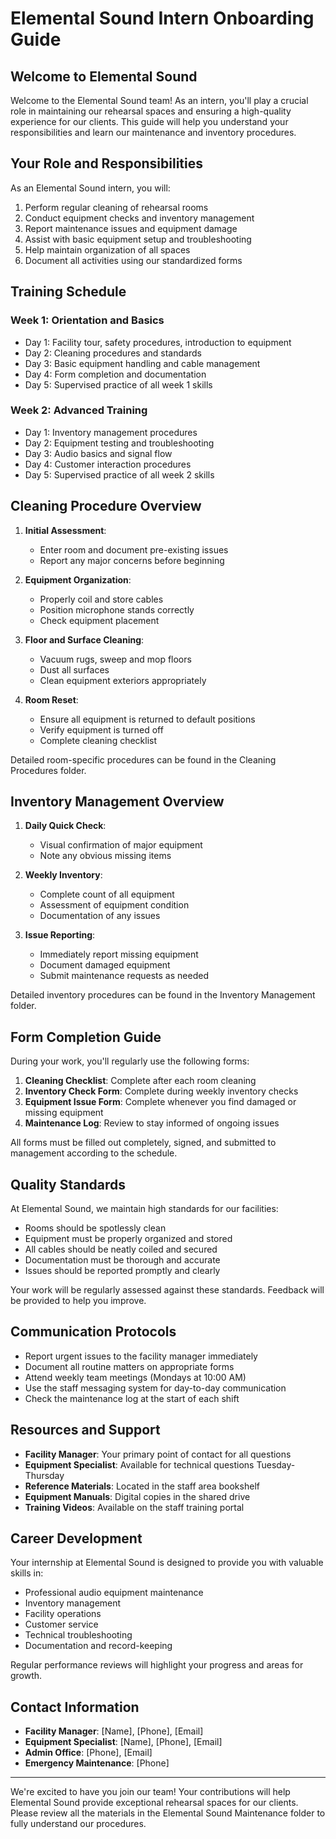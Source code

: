 # Elemental Sound Intern Onboarding Guide

## Welcome to Elemental Sound

Welcome to the Elemental Sound team! As an intern, you'll play a crucial role in maintaining our rehearsal spaces and ensuring a high-quality experience for our clients. This guide will help you understand your responsibilities and learn our maintenance and inventory procedures.

## Your Role and Responsibilities

As an Elemental Sound intern, you will:
1. Perform regular cleaning of rehearsal rooms
2. Conduct equipment checks and inventory management
3. Report maintenance issues and equipment damage
4. Assist with basic equipment setup and troubleshooting
5. Help maintain organization of all spaces
6. Document all activities using our standardized forms

## Training Schedule

### Week 1: Orientation and Basics
- Day 1: Facility tour, safety procedures, introduction to equipment
- Day 2: Cleaning procedures and standards
- Day 3: Basic equipment handling and cable management
- Day 4: Form completion and documentation
- Day 5: Supervised practice of all week 1 skills

### Week 2: Advanced Training
- Day 1: Inventory management procedures
- Day 2: Equipment testing and troubleshooting
- Day 3: Audio basics and signal flow
- Day 4: Customer interaction procedures
- Day 5: Supervised practice of all week 2 skills

## Cleaning Procedure Overview

1. **Initial Assessment**:
   - Enter room and document pre-existing issues
   - Report any major concerns before beginning

2. **Equipment Organization**:
   - Properly coil and store cables
   - Position microphone stands correctly
   - Check equipment placement

3. **Floor and Surface Cleaning**:
   - Vacuum rugs, sweep and mop floors
   - Dust all surfaces
   - Clean equipment exteriors appropriately

4. **Room Reset**:
   - Ensure all equipment is returned to default positions
   - Verify equipment is turned off
   - Complete cleaning checklist

Detailed room-specific procedures can be found in the Cleaning Procedures folder.

## Inventory Management Overview

1. **Daily Quick Check**:
   - Visual confirmation of major equipment
   - Note any obvious missing items

2. **Weekly Inventory**:
   - Complete count of all equipment
   - Assessment of equipment condition
   - Documentation of any issues

3. **Issue Reporting**:
   - Immediately report missing equipment
   - Document damaged equipment
   - Submit maintenance requests as needed

Detailed inventory procedures can be found in the Inventory Management folder.

## Form Completion Guide

During your work, you'll regularly use the following forms:
1. **Cleaning Checklist**: Complete after each room cleaning
2. **Inventory Check Form**: Complete during weekly inventory checks
3. **Equipment Issue Form**: Complete whenever you find damaged or missing equipment
4. **Maintenance Log**: Review to stay informed of ongoing issues

All forms must be filled out completely, signed, and submitted to management according to the schedule.

## Quality Standards

At Elemental Sound, we maintain high standards for our facilities:
- Rooms should be spotlessly clean
- Equipment must be properly organized and stored
- All cables should be neatly coiled and secured
- Documentation must be thorough and accurate
- Issues should be reported promptly and clearly

Your work will be regularly assessed against these standards. Feedback will be provided to help you improve.

## Communication Protocols

- Report urgent issues to the facility manager immediately
- Document all routine matters on appropriate forms
- Attend weekly team meetings (Mondays at 10:00 AM)
- Use the staff messaging system for day-to-day communication
- Check the maintenance log at the start of each shift

## Resources and Support

- **Facility Manager**: Your primary point of contact for all questions
- **Equipment Specialist**: Available for technical questions Tuesday-Thursday
- **Reference Materials**: Located in the staff area bookshelf
- **Equipment Manuals**: Digital copies in the shared drive
- **Training Videos**: Available on the staff training portal

## Career Development

Your internship at Elemental Sound is designed to provide you with valuable skills in:
- Professional audio equipment maintenance
- Inventory management
- Facility operations
- Customer service
- Technical troubleshooting
- Documentation and record-keeping

Regular performance reviews will highlight your progress and areas for growth.

## Contact Information

- **Facility Manager**: [Name], [Phone], [Email]
- **Equipment Specialist**: [Name], [Phone], [Email]
- **Admin Office**: [Phone], [Email]
- **Emergency Maintenance**: [Phone]

---

We're excited to have you join our team! Your contributions will help Elemental Sound provide exceptional rehearsal spaces for our clients. Please review all the materials in the Elemental Sound Maintenance folder to fully understand our procedures. 
